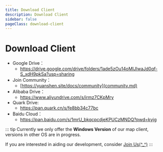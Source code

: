 ```yaml
---
title: Download Client
description: Download Client
sidebar: false
pageClass: download-client
---
```


# Download Client

- Google Drive：
  - <https://drive.google.com/drive/folders/1ade5zOu14oMIJlwaJd0qf-S_xdH9pkSa?usp=sharing>
- Join Community：
  - [https://yuanshen.site/docs/community](community.md)
- Alibaba Drive：
  - <https://www.aliyundrive.com/s/irmz7CKpMry>
- Quark Drive:
  - <https://pan.quark.cn/s/fe8bb34c77bc>
- Baidu Cloud：
  - <https://pan.baidu.com/s/1mrU_bkqcpcdjeKPUCzMNDQ?pwd=kyjg>

::: tip
Currently we only offer the **Windows Version** of our map client, versions in other OS are in progress.

If you are interested in aiding our development, consider [Join Us(^\_^)](./join)
:::
